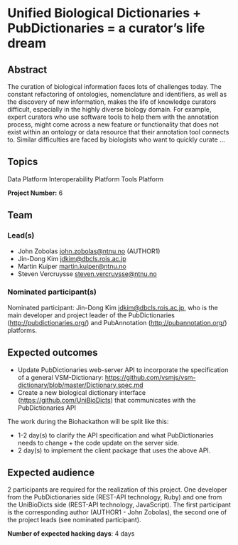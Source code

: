 # Unified Biological Dictionaries + PubDictionaries = a curator’s life dream

## Abstract

The curation of biological information faces lots of challenges today. The constant refactoring of ontologies, nomenclature and identifiers, as well as the discovery of new information, makes the life of knowledge curators difficult, especially in the highly diverse biology domain. For example, expert curators who use software tools to help them with the annotation process, might come across a new feature or functionality that does not exist within an ontology or data resource that their annotation tool connects to. Similar difficulties are faced by biologists who want to quickly curate ...

## Topics

Data Platform
 Interoperability Platform
 Tools Platform

**Project Number:** 6

## Team

### Lead(s)

- John Zobolas <john.zobolas@ntnu.no> (AUTHOR1)
 - Jin-Dong Kim <jdkim@dbcls.rois.ac.jp>
 - Martin Kuiper <martin.kuiper@ntnu.no>
 - Steven Vercruysse <steven.vercruysse@ntnu.no>

### Nominated participant(s)

Nominated participant: Jin-Dong Kim <jdkim@dbcls.rois.ac.jp>, who is the main developer and project leader of the PubDictionaries (http://pubdictionaries.org/) and PubAnnotation (http://pubannotation.org/) platforms.

## Expected outcomes

- Update PubDictionaries web-server API to incorporate the specification of a general VSM-Dictionary: https://github.com/vsmjs/vsm-dictionary/blob/master/Dictionary.spec.md
 - Create a new biological dictionary interface (https://github.com/UniBioDicts) that communicates with the PubDictionaries API
 
 The work during the Biohackathon will be split like this:
 - 1-2 day(s) to clarify the API specification and what PubDictionaries needs to change + the code update on the server side.
 - 2 day(s) to implement the client package that uses the above API.

## Expected audience

2 participants are required for the realization of this project. One developer from the PubDictionaries side (REST-API technology, Ruby) and one from the UniBioDicts side (REST-API technology, JavaScript). The first participant is the corresponding author (AUTHOR1 - John Zobolas), the second one of the project leads (see nominated participant).

**Number of expected hacking days**: 4 days

